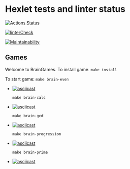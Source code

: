 # Hexlet tests and linter status

[![Actions Status](https://github.com/rocket-duck/frontend-project-lvl1/workflows/hexlet-check/badge.svg)](https://github.com/rocket-duck/frontend-project-lvl1/actions)

[![linterCheck](https://github.com/rocket-duck/frontend-project-lvl1/workflows/linterCheck/badge.svg)](https://github.com/rocket-duck/frontend-project-lvl1/actions)

[![Maintainability](https://api.codeclimate.com/v1/badges/a99a88d28ad37a79dbf6/maintainability)](https://codeclimate.com/github/codeclimate/codeclimate/maintainability)

## Games

Welcome to BrainGames.
To install game:
  ```make install```

To start game:
  ```make brain-even```

* [![asciicast](https://asciinema.org/a/lQeRpDijI2qbhEa8OaBMZLdAV.svg)](https://asciinema.org/a/lQeRpDijI2qbhEa8OaBMZLdAV)

  ```make brain-calc```

* [![asciicast](https://asciinema.org/a/6KsIvUxKlJaOMloWNC81zyXFt.svg)](https://asciinema.org/a/6KsIvUxKlJaOMloWNC81zyXFt)

  ```make brain-gcd```

* [![asciicast](https://asciinema.org/a/quizzLEGVsd0UQfixWlmSpxH9.svg)](https://asciinema.org/a/quizzLEGVsd0UQfixWlmSpxH9)

  ```make brain-progression```

* [![asciicast](https://asciinema.org/a/J0b008Tl3bguwhYbJDelpdxYm.svg)](https://asciinema.org/a/J0b008Tl3bguwhYbJDelpdxYm)

  ```make brain-prime```

* [![asciicast](https://asciinema.org/a/7Mhmr5fLx396prgxxUPoPvUWc.svg)](https://asciinema.org/a/7Mhmr5fLx396prgxxUPoPvUWc)
